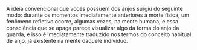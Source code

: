 ﻿A ideia convencional que vocês possuem dos anjos surgiu do seguinte modo: durante os momentos imediatamente anteriores à morte física, um fenômeno refletivo ocorre, algumas vezes, na mente humana, e essa consciência que se apaga parece visualizar algo da forma do anjo da guarda, e isso é imediatamente traduzido nos termos do conceito habitual de anjo, já existente na mente daquele indivíduo.